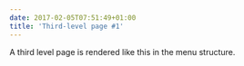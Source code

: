 ```yaml
---
date: 2017-02-05T07:51:49+01:00
title: 'Third-level page #1'
---
```


A third level page is rendered like this in the menu structure.
